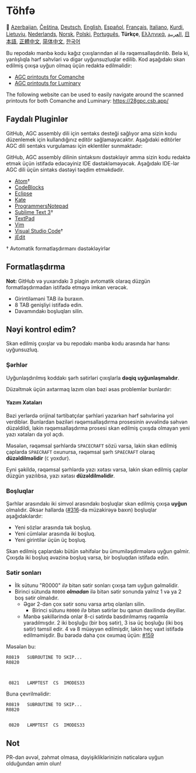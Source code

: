 # Töhfə

🎌
[Azerbaijan][AZ],
[Čeština][CZ],
[Deutsch][DE],
[English][EN],
[Español][ES],
[Français][FR],
[Italiano][IT],
[Kurdi][KU],
[Lietuvių][LT],
[Nederlands][NL],
[Norsk][NO],
[Polski][PL],
[Português][PT_BR],
**Türkçe**,
[Ελληνικά][GR],
[العربية][AR],
[日本語][JA],
[正體中文][ZH_TW],
[简体中文][ZH_CN],
[한국어][KO_KR]

[AR]:CONTRIBUTING.ar.md
[AZ]:CONTRIBUTING.az.md
[CA]:CONTRIBUTING.ca.md
[CZ]:CONTRIBUTING.cz.md
[DA]:CONTRIBUTING.da.md
[DE]:CONTRIBUTING.de.md
[EN]:../CONTRIBUTING.md
[ES]:CONTRIBUTING.es.md
[FR]:CONTRIBUTING.fr.md
[GL]:CONTRIBUTING.gl.md
[GR]:CONTRIBUTING.gr.md
[HI_IN]:CONTRIBUTING.hi_in.md
[ID]:CONTRIBUTING.id.md
[IT]:CONTRIBUTING.it.md
[JA]:CONTRIBUTING.ja.md
[KO_KR]:CONTRIBUTING.ko_kr.md
[KU]:CONTRIBUTING.ku.md
[LT]:CONTRIBUTING.lt.md
[MN]:CONTRIBUTING.mn.md
[NL]:CONTRIBUTING.nl.md
[NO]:CONTRIBUTING.no.md
[PL]:CONTRIBUTING.pl.md
[PT_BR]:CONTRIBUTING.pt_br.md
[TR]:CONTRIBUTING.tr.md
[UK]:CONTRIBUTING.uk.md
[VI]:CONTRIBUTING.vi.md
[ZH_CN]:CONTRIBUTING.zh_cn.md
[ZH_TW]:CONTRIBUTING.zh_tw.md

Bu repodakı mənbə kodu kağız çıxışlarından əl ilə rəqəmsallaşdırılıb. Belə ki, yanlışlıqla hərf səhvləri və digər uyğunsuzluqlar edilib. Kod aşağıdakı skan edilmiş çıxışa uyğun olmaq üçün redaktə edilməlidir:

- [AGC printouts for Comanche][8]
- [AGC printouts for Luminary][9]

The following website can be used to easily navigate around the scanned printouts for both Comanche and Luminary: https://28gpc.csb.app/

## Faydalı Pluginlər

GitHub, AGC assembly dili için sentaks desteği sağlıyor ama sizin kodu düzenlemek için kullandığınız editör sağlamayacaktır. Aşağıdaki editörler AGC dili sentaks vurgulaması için eklentiler sunmaktadır:

GitHub, AGC assembly dilinin sintaksını dəstəkləyir amma sizin kodu redaktə etmək üçün istifadə edəcəyiniz IDE dəstəkləməyəcək. Aşağıdakı IDE-lər AGC dili üçün sintaks dəstəyi təqdim etməkdədir.

- [Atom][Atom]†
- [CodeBlocks][CodeBlocks]
- [Eclipse][Eclipse]
- [Kate][Kate]
- [ProgrammersNotepad][ProgrammersNotepad]
- [Sublime Text 3][Sublime Text]†
- [TextPad][TextPad]
- [Vim][Vim]
- [Visual Studio Code][VisualStudioCode]†
- [jEdit][jEdit]

† Avtomatik formatlaşdırmanı dəstəkləyirlər

[Atom]:https://github.com/Alhadis/language-agc
[CodeBlocks]:https://github.com/virtualagc/virtualagc/tree/master/Contributed/SyntaxHighlight/CodeBlocks
[Eclipse]:https://github.com/virtualagc/virtualagc/tree/master/Contributed/SyntaxHighlight/Eclipse
[Kate]:https://github.com/virtualagc/virtualagc/tree/master/Contributed/SyntaxHighlight/Kate
[ProgrammersNotepad]:https://github.com/virtualagc/virtualagc/tree/master/Contributed/SyntaxHighlight/ProgrammersNotepad
[Sublime Text]:https://github.com/jimlawton/AGC-Assembly
[TextPad]:https://github.com/virtualagc/virtualagc/tree/master/Contributed/SyntaxHighlight/TextPad
[Vim]:https://github.com/wsdjeg/vim-assembly
[VisualStudioCode]:https://github.com/wopian/agc-assembly
[jEdit]:https://github.com/virtualagc/virtualagc/tree/master/Contributed/SyntaxHighlight/jEdit

## Formatlaşdırma

**Not:** GitHub və yuxarıdakı 3 plagin avtomatik olaraq düzgün formatlaşdırmadan istifadə etməyə imkan verəcək.

- Girintiləməni TAB ilə buraxın.
- 8 TAB genişliyi istifadə edin.
- Davamındakı boşluqları silin.

## Nəyi kontrol edim?

Skan edilmiş çıxışlar və bu repodakı mənbə kodu arasında hər hansı uyğunsuzluq.

### Şərhlər

Uyğunlaşdırılmış koddakı şərh sətirləri çıxışlarla **dəqiq** **uyğunlaşmalıdır**.

Düzəltmək üçün axtarmaq lazım olan bəzi əsas problemlər bunlardır:

#### Yazım Xətaları

Bəzi yerlərdə orijinal tərtibatçılar şərhləri yazarkən hərf səhvlərinə yol verdiblər. Bunlardan bəziləri rəqəmsallaşdırma prosesinin əvvəlində səhvən düzəldildi, lakin rəqəmsallaşdırma prosesi skan edilmiş çıxışda olmayan yeni yazı xətaları da yol açdı.

Məsələn, rəqəmsal şərhlərdə `SPACECRAFT` sözü varsa, lakin skan edilmiş çaplarda `SPAECRAFT` oxunursa, rəqəmsal şərh `SPAECRAFT` olaraq **düzəldilməlidir** (`C` yoxdur).

Eyni şəkildə, rəqəmsal şərhlərdə yazı xətası varsa, lakin skan edilmiş çaplar düzgün yazılıbsa, yazı xətası **düzəldilməlidir**.

### Boşluqlar

Şərhlər arasındakı iki simvol arasındakı boşluqlar skan edilmiş çıxışa **uyğun** olmalıdır. Əksər hallarda ([#316][10]-da müzakirəyə baxın) boşluqlar aşağıdakılardır:

- Yeni sözlər arasında tək boşluq.
- Yeni cümlələr arasında iki boşluq.
- Yeni girintilər üçün üç boşluq.

Skan edilmiş çaplardakı bütün səhifələr bu ümumiləşdirmələrə uyğun gəlmir. Çıxışda iki boşluq əvəzinə boşluq varsa, bir boşluqdan istifadə edin.

### Sətir sonları

- İlk sütunu "R0000"  *ilə* bitən sətir sonları çıxışa tam uyğun gəlməlidir.
- Birinci sütunda `R0000` *__olmadan__* ilə bitən sətir sonunda yalnız 1 və ya 2 boş sətir olmalıdır.
  - Əgər 2-dən çox sətir sonu varsa artıq olanları silin.
    - Birinci sütunu `R0000` *ilə* bitən sətirlər bu qanun daxilində deyillər.
  - Mənbə şəkillərində onlar 8-ci sətirdə basdırılmamış rəqəmlə yaradılmışdır. 2 iki boşluğu (bir boş sətir), 3 isə üç boşluğu (iki boş sətir) təmsil edir. 4 və 8 müəyyən edilmişdir, lakin heç vaxt istifadə edilməmişdir. Bu barədə daha çox oxumaq üçün: [#159][7]

Məsələn bu:

```plain
R0819   SUBROUTINE TO SKIP...
R0820



 0821   LAMPTEST  CS  IMODES33
```

Buna çevrilməlidir:

```plain
R0819   SUBROUTINE TO SKIP...
R0820


 0820   LAMPTEST  CS  IMODES33
```

## Not

PR-dən əvvəl, zəhmət olmasa, dəyişikliklərinizin nəticələrə uyğun olduğundan əmin olun!

[0]:https://github.com/chrislgarry/Apollo-11/pull/new/master
[1]:http://www.ibiblio.org/apollo/ScansForConversion/Luminary099/
[2]:http://www.ibiblio.org/apollo/ScansForConversion/Comanche055/
[6]:https://github.com/wopian/agc-assembly#user-settings
[7]:https://github.com/chrislgarry/Apollo-11/issues/159
[8]:http://www.ibiblio.org/apollo/ScansForConversion/Comanche055/
[9]:http://www.ibiblio.org/apollo/ScansForConversion/Luminary099/
[10]:https://github.com/chrislgarry/Apollo-11/pull/316#pullrequestreview-102892741
